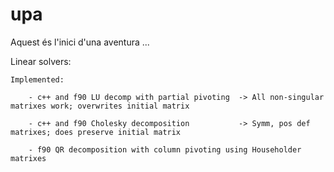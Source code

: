 # upa
Aquest és l'inici d'una aventura ...


Linear solvers: 

	Implemented: 

		- c++ and f90 LU decomp with partial pivoting  -> All non-singular matrixes work; overwrites initial matrix

		- c++ and f90 Cholesky decomposition           -> Symm, pos def matrixes; does preserve initial matrix

        - f90 QR decomposition with column pivoting using Householder matrixes
